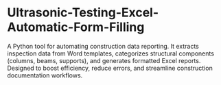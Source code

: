 # Ultrasonic-Testing-Excel-Automatic-Form-Filling
A Python tool for automating construction data reporting. It extracts inspection data from Word templates, categorizes structural components (columns, beams, supports), and generates formatted Excel reports. Designed to boost efficiency, reduce errors, and streamline construction documentation workflows.
